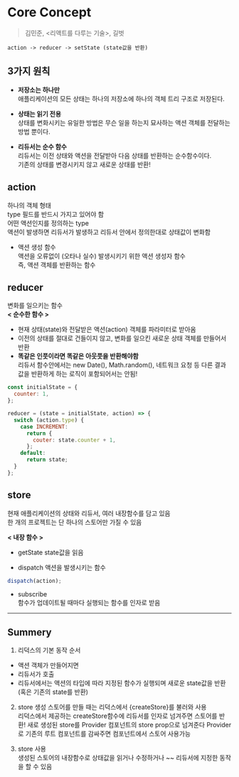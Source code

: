 # Core Concept

> 김민준, <리액트를 다루는 기술>, 길벗

```
action -> reducer -> setState (state값을 반환)
```

## 3가지 원칙

- **저장소는 하나만**  
  애플리케이션의 모든 상태는 하나의 저장소에 하나의 객체 트리 구조로 저장된다.

- **상태는 읽기 전용**  
  상태를 변화시키는 유일한 방법은 무슨 일을 하는지 묘사하는 액션 객체를 전달하는 방법 뿐이다.

- **리듀서는 순수 함수**  
  리듀서는 이전 상태와 액션을 전달받아 다음 상태를 반환하는 순수함수이다.  
  기존의 상태를 변경시키지 않고 새로운 상태를 반환!

## action

하나의 객체 형태  
type 필드를 반드시 가지고 있어야 함  
어떤 액션인지를 정의하는 type  
액션이 발생하면 리듀서가 발생하고 리듀서 안에서 정의한대로 상태값이 변화함

- 액션 생성 함수  
  액션을 오류없이 (오타나 실수) 발생시키기 위한 액션 생성자 함수  
  즉, 액션 객체를 반환하는 함수

## reducer

변화를 일으키는 함수  
**< 순수한 함수 >**

- 현재 상태(state)와 전달받은 액션(action) 객체를 파라미터로 받아옴
- 이전의 상태를 절대로 건들이지 않고, 변화를 일으킨 새로운 상태 객체를 만들어서 반환
- **똑같은 인풋이라면 똑같은 아웃풋을 반환해야함**  
  리듀서 함수안에서는 new Date(), Math.random(), 네트워크 요청 등 다른 결과값을 반환하게 하는 로직이 포함되어서는 안됨!

```js
const initialState = {
  counter: 1,
};

reducer = (state = initialState, action) => {
  switch (action.type) {
    case INCREMENT:
      return {
        couter: state.counter + 1,
      };
    default:
      return state;
  }
};
```

## store

현재 애플리케이션의 상태와 리듀서, 여러 내장함수를 담고 있음  
한 개의 프로젝트는 단 하나의 스토어만 가질 수 있음

**< 내장 함수 >**

- getState
  state값을 읽음

- dispatch
  액션을 발생시키는 함수

```js
dispatch(action);
```

- subscribe  
  함수가 업데이트될 때마다 실행되는 함수를 인자로 받음

---

## Summery

1. 리덕스의 기본 동작 순서

- 액션 객체가 만들어지면
- 리듀서가 호출
- 리듀서에서는 액션의 타입에 따라 지정된 함수가 실행되며 새로운 state값을 반환 (혹은 기존의 state를 반환)

2. store 생성
   스토어를 만들 때는 리덕스에서 {createStore}를 불러와 사용  
   리덕스에서 제공하는 createStore함수에 리듀서를 인자로 넘겨주면 스토어를 반환!
   새로 생성된 store를 Provider 컴포넌트의 store prop으로 넘겨준다
   Provider로 기존의 루트 컴포넌트를 감싸주면 컴포넌트에서 스토어 사용가능

3. store 사용  
   생성된 스토어의 내장함수로 상태값을 읽거나 수정하거나 ~~ 리듀서에 지정한 동작을 할 수 있음
